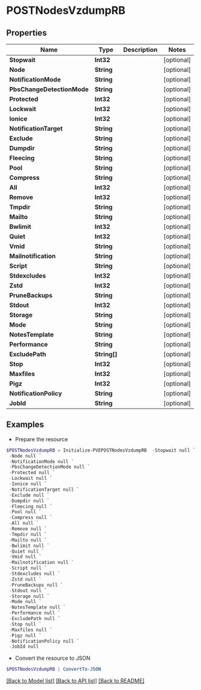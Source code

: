 # POSTNodesVzdumpRB
## Properties

Name | Type | Description | Notes
------------ | ------------- | ------------- | -------------
**Stopwait** | **Int32** |  | [optional] 
**Node** | **String** |  | [optional] 
**NotificationMode** | **String** |  | [optional] 
**PbsChangeDetectionMode** | **String** |  | [optional] 
**Protected** | **Int32** |  | [optional] 
**Lockwait** | **Int32** |  | [optional] 
**Ionice** | **Int32** |  | [optional] 
**NotificationTarget** | **String** |  | [optional] 
**Exclude** | **String** |  | [optional] 
**Dumpdir** | **String** |  | [optional] 
**Fleecing** | **String** |  | [optional] 
**Pool** | **String** |  | [optional] 
**Compress** | **String** |  | [optional] 
**All** | **Int32** |  | [optional] 
**Remove** | **Int32** |  | [optional] 
**Tmpdir** | **String** |  | [optional] 
**Mailto** | **String** |  | [optional] 
**Bwlimit** | **Int32** |  | [optional] 
**Quiet** | **Int32** |  | [optional] 
**Vmid** | **String** |  | [optional] 
**Mailnotification** | **String** |  | [optional] 
**Script** | **String** |  | [optional] 
**Stdexcludes** | **Int32** |  | [optional] 
**Zstd** | **Int32** |  | [optional] 
**PruneBackups** | **String** |  | [optional] 
**Stdout** | **Int32** |  | [optional] 
**Storage** | **String** |  | [optional] 
**Mode** | **String** |  | [optional] 
**NotesTemplate** | **String** |  | [optional] 
**Performance** | **String** |  | [optional] 
**ExcludePath** | **String[]** |  | [optional] 
**Stop** | **Int32** |  | [optional] 
**Maxfiles** | **Int32** |  | [optional] 
**Pigz** | **Int32** |  | [optional] 
**NotificationPolicy** | **String** |  | [optional] 
**JobId** | **String** |  | [optional] 

## Examples

- Prepare the resource
```powershell
$POSTNodesVzdumpRB = Initialize-PVEPOSTNodesVzdumpRB  -Stopwait null `
 -Node null `
 -NotificationMode null `
 -PbsChangeDetectionMode null `
 -Protected null `
 -Lockwait null `
 -Ionice null `
 -NotificationTarget null `
 -Exclude null `
 -Dumpdir null `
 -Fleecing null `
 -Pool null `
 -Compress null `
 -All null `
 -Remove null `
 -Tmpdir null `
 -Mailto null `
 -Bwlimit null `
 -Quiet null `
 -Vmid null `
 -Mailnotification null `
 -Script null `
 -Stdexcludes null `
 -Zstd null `
 -PruneBackups null `
 -Stdout null `
 -Storage null `
 -Mode null `
 -NotesTemplate null `
 -Performance null `
 -ExcludePath null `
 -Stop null `
 -Maxfiles null `
 -Pigz null `
 -NotificationPolicy null `
 -JobId null
```

- Convert the resource to JSON
```powershell
$POSTNodesVzdumpRB | ConvertTo-JSON
```

[[Back to Model list]](../README.md#documentation-for-models) [[Back to API list]](../README.md#documentation-for-api-endpoints) [[Back to README]](../README.md)

